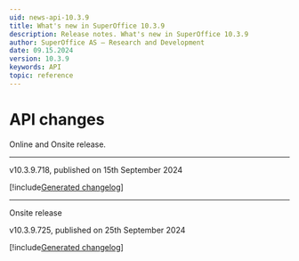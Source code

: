 ```yaml
---
uid: news-api-10.3.9
title: What's new in SuperOffice 10.3.9
description: Release notes. What's new in SuperOffice 10.3.9
author: SuperOffice AS – Research and Development
date: 09.15.2024
version: 10.3.9
keywords: API
topic: reference
---
```


# API changes

Online and Onsite release.

-----

v10.3.9.718, published on 15th September 2024

[!include[Generated changelog](includes/changes-10.3.9.718.md)]

-----

Onsite release

v10.3.9.725, published on 25th September 2024

[!include[Generated changelog](includes/changes-10.3.9.725.md)]
